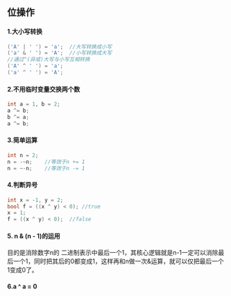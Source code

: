 ## 位操作

#### 1.大小写转换

```c++
('A' | ' ') = 'a';	//大写转换成小写
('a' & ' ') = 'A';	//小写转换成大写
//通过^(异或)大写与小写互相转换
('A' ^ ' ') = 'a';	
('a' ^ ' ') = 'A';	
```



#### 2.不用临时变量交换两个数

```c++
int a = 1, b = 2;
a ^= b;
b ^= a;
a ^= b;
```



#### 3.简单运算

```c++
int n = 2;
n = -~n;	//等效于n += 1
n = ~-n;	//等效于n -= 1
```



#### 4.判断异号

```c++
int x = -1, y = 2;
bool f = ((x ^ y) < 0);	//true
x = 1;
f = ((x ^ y) < 0);	//false
```



#### 5. n & (n - 1)的运用

目的是消除数字n的 二进制表示中最后一个1，其核心逻辑就是n-1一定可以消除最后一个1，同时把其后的0都变成1，这样再和n做一次&运算，就可以仅把最后一个1变成0了。

#### 6.a ^ a = 0